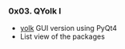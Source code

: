 ### 0x03. QYolk I

+ [yolk](https://pypi.python.org/pypi/yolk3k) GUI version using PyQt4
+ List view of the packages